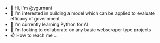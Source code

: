 - 👋 Hi, I’m @ygurnani
- 👀 I’m interested in building a model which can be applied to evaluate efficacy of government
- 🌱 I’m currently learning Python for AI
- 💞️ I’m looking to collaborate on any basic webscraper type projects
- 📫 How to reach me ...

<!---
ygurnani/ygurnani is a ✨ special ✨ repository because its `README.md` (this file) appears on your GitHub profile.
You can click the Preview link to take a look at your changes.
--->
